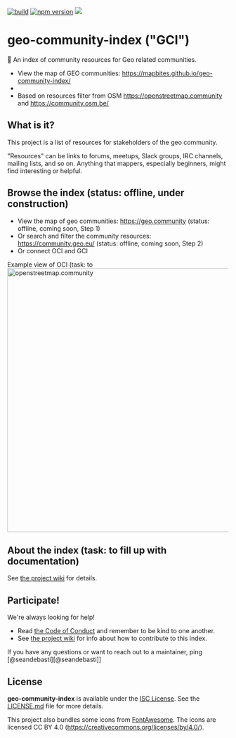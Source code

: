 [![build](https://github.com/osmlab/osm-community-index/workflows/build/badge.svg)](https://github.com/osmlab/osm-community-index/actions?query=workflow%3A%22build%22)
[![npm version](https://badge.fury.io/js/osm-community-index.svg)](https://badge.fury.io/js/osm-community-index)
[![](https://data.jsdelivr.com/v1/package/gh/osmlab/osm-community-index/badge?style=rounded)](https://www.jsdelivr.com/package/gh/osmlab/osm-community-index)

# geo-community-index ("GCI")

💬 An index of community resources for Geo related communities.

* View the map of GEO communities: https://mapbites.github.io/geo-community-index/
* 
* Based on resources filter from OSM https://openstreetmap.community and https://community.osm.be/


## What is it?

This project is a list of resources for stakeholders of the geo community.

"Resources" can be links to forums, meetups, Slack groups, IRC channels, mailing lists, and so on.
Anything that mappers, especially beginners, might find interesting or helpful.


## Browse the index (status: offline, under construction)

* View the map of geo communities: <https://geo.community> (status: offline, coming soon, Step 1)
* Or search and filter the community resources: <https://community.geo.eu/> (status: offline, coming soon, Step 2)
* Or connect OCI and GCI

Example view of OCI (task: to 
<img width="600px" alt="openstreetmap.community" src="https://raw.githubusercontent.com/osmlab/osm-community-index/main/docs/img/oci.png"/>


## About the index (task: to fill up with documentation)

See [the project wiki](https://github.com/mapbites/geo-community-index/wiki) for details.


## Participate!

We're always looking for help!

- Read [the Code of Conduct](CODE_OF_CONDUCT.md) and remember to be kind to one another.
- See [the project wiki](https://github.com/mapbites/geo-community-index/wiki) for info about how to contribute to this index.

If you have any questions or want to reach out to a maintainer, ping
[@seandebasti][@seandebasti]] 

[@bhousel]: https://github.com/seandebasti

## License

**geo-community-index** is available under the [ISC License](https://opensource.org/licenses/ISC).
See the [LICENSE.md](LICENSE.md) file for more details.

This project also bundles some icons from [FontAwesome](https://fontawesome.com/).
The icons are licensed CC BY 4.0 (https://creativecommons.org/licenses/by/4.0/).
